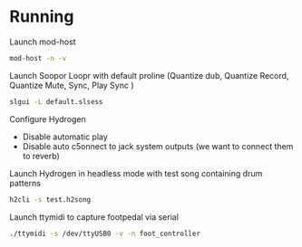 # Running

Launch mod-host
```bash
mod-host -n -v
```

Launch Soopor Loopr with default proline
(Quantize dub, Quantize Record, Quantize Mute, Sync, Play Sync )

```bash
slgui -L default.slsess 
```

Configure Hydrogen
* Disable automatic play
* Disable auto c5onnect to jack system outputs (we want to connect them to reverb)

Launch Hydrogen in headless mode with test song containing drum patterns

```bash
h2cli -s test.h2song
```

Launch ttymidi to capture footpedal via serial

```bash
./ttymidi -s /dev/ttyUSB0 -v -n foot_controller
```
